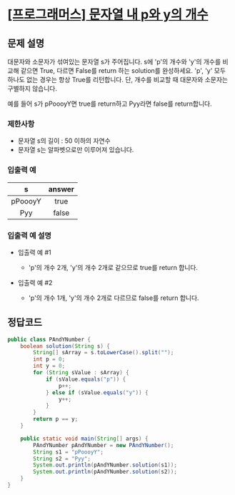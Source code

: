 # [\[프로그래머스\] 문자열 내 p와 y의 개수](https://programmers.co.kr/learn/courses/30/lessons/12916)

## 문제 설명
대문자와 소문자가 섞여있는 문자열 s가 주어집니다. s에 'p'의 개수와 'y'의 개수를 비교해 같으면 True, 다르면 False를 return 하는 solution를 완성하세요. 'p', 'y' 모두 하나도 없는 경우는 항상 True를 리턴합니다. 단, 개수를 비교할 때 대문자와 소문자는 구별하지 않습니다.

예를 들어 s가 pPoooyY면 true를 return하고 Pyy라면 false를 return합니다.

### 제한사항
- 문자열 s의 길이 : 50 이하의 자연수
- 문자열 s는 알파벳으로만 이루어져 있습니다.

### 입출력 예
s | answer
:---: | :---: 
pPoooyY | true
Pyy | false

### 입출력 예 설명
- 입출력 예 #1
    - 'p'의 개수 2개, 'y'의 개수 2개로 같으므로 true를 return 합니다.

- 입출력 예 #2
    - 'p'의 개수 1개, 'y'의 개수 2개로 다르므로 false를 return 합니다.

## 정답코드

```java
public class PAndYNumber {
    boolean solution(String s) {
        String[] sArray = s.toLowerCase().split("");
        int p = 0;
        int y = 0;
        for (String sValue : sArray) {
            if (sValue.equals("p")) {
                p++;
            } else if (sValue.equals("y")) {
                y++;
            }
        }
        return p == y;
    }

    public static void main(String[] args) {
        PAndYNumber pAndYNumber = new PAndYNumber();
        String s1 = "pPoooyY";
        String s2 = "Pyy";
        System.out.println(pAndYNumber.solution(s1));
        System.out.println(pAndYNumber.solution(s2));
    }
}
```

